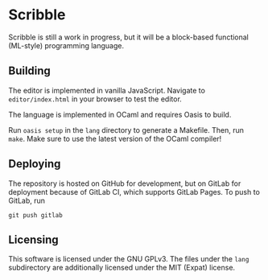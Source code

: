 # Scribble
Scribble is still a work in progress, but it will be a block-based functional
(ML-style) programming language.

## Building
The editor is implemented in vanilla JavaScript. Navigate to `editor/index.html`
in your browser to test the editor.

The language is implemented in OCaml and requires Oasis to build.

Run `oasis setup` in the `lang` directory to generate a
Makefile. Then, run `make`. Make sure to use the latest version of the OCaml
compiler!

## Deploying
The repository is hosted on GitHub for development, but on GitLab for deployment
because of GitLab CI, which supports GitLab Pages. To push to GitLab, run

    git push gitlab

## Licensing
This software is licensed under the GNU GPLv3. The files under the `lang`
subdirectory are additionally licensed under the MIT (Expat) license.
